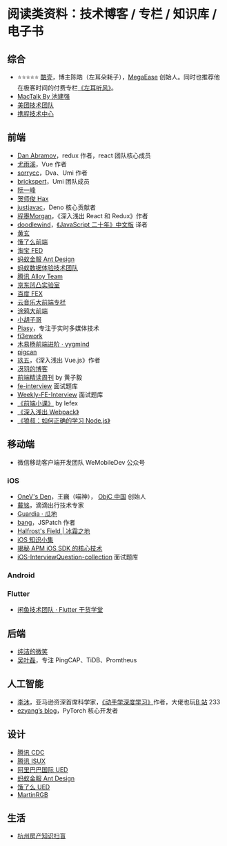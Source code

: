 # 阅读类资料：技术博客 / 专栏 / 知识库 / 电子书

## 综合
- ⭐⭐⭐⭐⭐ [酷壳](https://coolshell.cn)，博主陈皓（左耳朵耗子），[MegaEase](https://megaease.com/) 创始人。同时也推荐他在极客时间的付费专栏[《左耳听风》](https://time.geekbang.org/column/intro/48)。
- [MacTalk By 池建强](http://macshuo.com)
- [美团技术团队](https://tech.meituan.com)
- [携程技术中心](https://zhuanlan.zhihu.com/ctriptech)

## 前端
- [Dan Abramov](https://overreacted.io)，redux 作者，react 团队核心成员
- [尤雨溪](https://www.zhihu.com/people/evanyou)，Vue 作者
- [sorrycc](https://github.com/sorrycc/blog)，Dva、Umi 作者
- [brickspert](https://github.com/brickspert/blog)，Umi 团队成员
- [阮一峰](http://www.ruanyifeng.com/blog/)
- [贺师俊 Hax](https://www.zhihu.com/people/he-shi-jun)
- [justjavac](https://www.zhihu.com/people/justjavac.com)，Deno 核心贡献者
- [程墨Morgan](https://www.zhihu.com/people/morgancheng)，《深入浅出 React 和 Redux》作者
- [doodlewind](https://www.zhihu.com/people/doodlewind)，[《JavaScript 二十年》中文版](https://github.com/doodlewind/jshistory-cn) 译者
- [黄玄](https://www.zhihu.com/people/huxpro)
- [饿了么前端](https://zhuanlan.zhihu.com/ElemeFE)
- [淘宝 FED](https://fed.taobao.org)
- [蚂蚁金服 Ant Design](https://zhuanlan.zhihu.com/antdesign)
- [蚂蚁数据体验技术团队](https://github.com/ProtoTeam/blog)
- [腾讯 Alloy Team](http://www.alloyteam.com)
- [京东凹凸实验室](https://aotu.io/index.html)
- [百度 FEX](http://fex.baidu.com/)
- [云音乐大前端专栏](https://musicfe.dev/)
- [涂鸦大前端](https://juejin.cn/team/6930928760275337230/posts)
- [小胡子哥](https://www.barretlee.com/entry/)
- [Piasy](https://blog.piasy.com)，专注于实时多媒体技术
- [fi3ework](https://github.com/fi3ework/blog)
- [木易杨前端进阶 · yygmind](https://muyiy.cn/blog/)
- [pigcan](https://github.com/pigcan/blog)
- [玖五](https://github.com/berwin/Blog)，《深入浅出 Vue.js》作者
- [冴羽的博客](https://github.com/mqyqingfeng/Blog)
- [前端精读周刊](https://github.com/ascoders/weekly) by 黄子毅
- [fe-interview](https://github.com/haizlin/fe-interview) 面试题库
- [Weekly-FE-Interview](https://github.com/airuikun/Weekly-FE-Interview) 面试题库
- [《前端小课》](https://lefex.github.io/) by lefex
- [《深入浅出 Webpack》](https://github.com/gwuhaolin/dive-into-webpack)
- [《狼叔：如何正确的学习 Node.js》](https://github.com/i5ting/How-to-learn-node-correctly)

## 移动端
- 微信移动客户端开发团队 WeMobileDev 公众号
### iOS
- [OneV's Den](https://onevcat.com)，王巍（喵神）， [ObjC 中国](https://objccn.io/) 创始人
- [戴铭](https://xiaozhuanlan.com/u/starming)，滴滴出行技术专家
- [Guardia · 瓜地](https://www.desgard.com)
- [bang](http://blog.cnbang.net)，JSPatch 作者
- [Halfrost's Field | 冰霜之地](https://halfrost.com)
- [iOS 知识小集](https://github.com/awesome-tips/iOS-Tips)
- [揭秘 APM iOS SDK 的核心技术](https://github.com/aozhimin/iOS-APM-Secrets)
- [iOS-InterviewQuestion-collection](https://github.com/liberalisman/iOS-InterviewQuestion-collection) 面试题库
### Android
### Flutter
- [闲鱼技术团队 · Flutter 干货学堂](https://zhuanlan.zhihu.com/xytech)

## 后端
- [纯洁的微笑](http://ityouknow.com)
- [吴叶磊](https://aleiwu.com/post/)，专注 PingCAP、TiDB、Promtheus

## 人工智能
- [李沐](https://www.zhihu.com/people/mli65)，亚马逊资深首席科学家，[《动手学深度学习》](https://zh-v2.d2l.ai/)作者，大佬也玩[B 站](https://space.bilibili.com/1567748478?from=search&seid=15287550712157399477) 233
- [ezyang’s blog](http://blog.ezyang.com/)，PyTorch 核心开发者

## 设计
- [腾讯 CDC](https://cdc.tencent.com)
- [腾讯 ISUX](http://isux.tencent.com/)
- [阿里巴巴国际 UED](https://zhuanlan.zhihu.com/aliued)
- [蚂蚁金服 Ant Design](https://zhuanlan.zhihu.com/antdesign)
- [饿了么 UED](https://zhuanlan.zhihu.com/elemeued)
- [MartinRGB](http://www.martinrgb.com)

## 生活
- [杭州房产知识扫盲](https://github.com/houshanren/hangzhou_house_knowledge)
